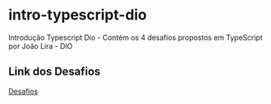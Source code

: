 # intro-typescript-dio
Introdução Typescript Dio - Contém os 4 desafios propostos em TypeScript por João Lira - DIO

## Link dos Desafios
[Desafios](https://github.com/lira1705/mentoria-typescript/tree/main/src/desafios)
